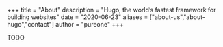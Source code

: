 +++
title = "About"
description = "Hugo, the world’s fastest framework for building websites"
date = "2020-06-23"
aliases = ["about-us","about-hugo","contact"]
author = "pureone"
+++

TODO